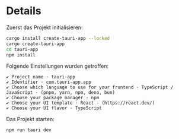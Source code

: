 # Details

Zuerst das Projekt initialisieren:

```sh
cargo install create-tauri-app --locked
cargo create-tauri-app
cd tauri-app
npm install
```

Folgende Einstellungen wurden getroffen:

```plain
✔ Project name · tauri-app
✔ Identifier · com.tauri-app.app
✔ Choose which language to use for your frontend · TypeScript / JavaScript - (pnpm, yarn, npm, deno, bun)
✔ Choose your package manager · npm
✔ Choose your UI template · React - (https://react.dev/)
✔ Choose your UI flavor · TypeScript
```

Das Projekt starten:

```sh
npm run tauri dev
```
